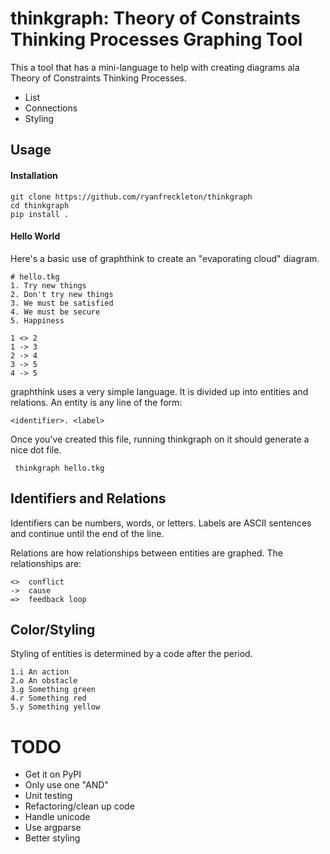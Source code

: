 thinkgraph: Theory of Constraints Thinking Processes Graphing Tool
==================================================================
This a tool that has a mini-language to help with creating diagrams ala Theory
of Constraints Thinking Processes.
- List
- Connections
- Styling

Usage
-----
#### Installation ####

    git clone https://github.com/ryanfreckleton/thinkgraph
    cd thinkgraph
    pip install .

#### Hello World ####

Here's a basic use of graphthink to create an "evaporating cloud" diagram.

    # hello.tkg
    1. Try new things
    2. Don't try new things
    3. We must be satisfied
    4. We must be secure
    5. Happiness
    
    1 <> 2
    1 -> 3
    2 -> 4
    3 -> 5
    4 -> 5

graphthink uses a very simple language.
It is divided up into entities and relations.
An entity is any line of the form:

    <identifier>. <label>

Once you've created this file, running thinkgraph on it should generate a nice dot file.

     thinkgraph hello.tkg

Identifiers and Relations
-------------------------
Identifiers can be numbers, words, or letters.
Labels are ASCII sentences and continue until the end of the line.

Relations are how relationships between entities are graphed. The relationships are:

    <>  conflict
    ->  cause
    =>  feedback loop

Color/Styling
-------------
Styling of entities is determined by a code after the period.

    1.i An action
    2.o An obstacle
    3.g Something green
    4.r Something red
    5.y Something yellow


TODO
====
- Get it on PyPI
- Only use one "AND"
- Unit testing
- Refactoring/clean up code
- Handle unicode
- Use argparse
- Better styling
